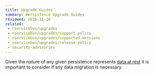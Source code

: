 ```yaml
---
title: Upgrade Guides
summary: Persistence Upgrade Guides
reviewed: 2016-11-16
related:
 - nservicebus/upgrades
 - nservicebus/upgrades/support-policy
 - nservicebus/upgrades/supported-versions
 - nservicebus/upgrades/release-policy
 - security-advisories
---
```



Given the nature of any given persistence represents [data at rest](https://en.wikipedia.org/wiki/Data_at_rest) it is important to consider if any data migration is necessary.
